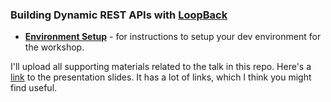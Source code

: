 ### Building Dynamic REST APIs with [LoopBack](https://loopback.io)

* [**Environment Setup**](https://github.com/Narrator/tulsajs-talk/blob/master/Setup.md) -  for instructions to setup your dev environment for the workshop.

I'll upload all supporting materials related to the talk in this repo. Here's a [link](https://docs.google.com/presentation/d/1HFK9cu8owkGlNvJi8r7f6jsW630mxSe2Vx4bczT3hVI/edit?usp=sharing) to the presentation slides. It has a lot of links, which I think you might find useful.
